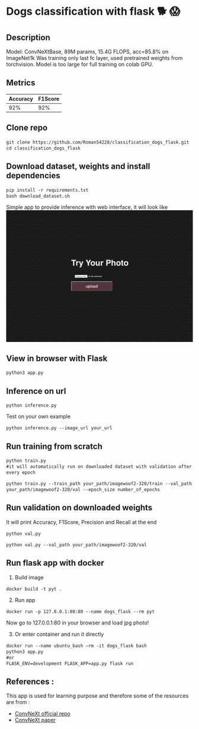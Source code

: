 # Dogs classification with flask :dog2: :scream:

## Description

Model: ConvNeXtBase, 89M params, 15.4G FLOPS, acc=85.8% on ImageNet1k
Was training only last fc layer, used pretrained weights from torchvision. Model is too large for full training on colab GPU.

## Metrics

| Accuracy      | F1Score      |   
| ------------- | ------------- | 
| 92% | 92% |
  



## Clone repo
```
git clone https://github.com/Roman54228/classification_dogs_flask.git
cd classification_dogs_flask
```

## Download dataset, weights and install dependencies
```
pip install -r requirements.txt
bash download_dataset.sh
```


Simple app to provide inference with web interface, it will look like
![image](snapshot.png)

## View in browser with Flask
```
python3 app.py
```

## Inference on url
```
python inference.py
```
Test on your own example
```
python inference.py --image_url your_url
```

## Run training from scratch

```
python train.py 
#it will automatically run on downloaded dataset with validation after every epoch
```

```
python train.py --train_path your_path/imagewoof2-320/train --val_path your_path/imagewoof2-320/val --epoch_size number_of_epochs
```

## Run validation on downloaded weights

It will print Accuracy, F1Score, Precision and Recall at the end

```
python val.py
```

```
python val.py --val_path your_path/imagewoof2-320/val
```

## Run flask app with docker 


1) Build image
```
docker build -t pyt .
```

2) Run app

```
docker run -p 127.0.0.1:80:80 --name dogs_flask --rm pyt
```

Now go to 127.0.0.1:80 in your browser and load jpg photo!

3) Or enter container and run it directly 
```
docker run --name ubuntu_bash —rm -it dogs_flask bash
python3 app.py
#or
FLASK_ENV=development FLASK_APP=app.py flask run
```



## References :
This app is used for learning purpose and therefore some of the  resources are from : 
- [ConvNeXt official repo](https://github.com/facebookresearch/ConvNeXt)
- [ConvNeXt paper](https://arxiv.org/pdf/2201.03545v2.pdf)

